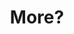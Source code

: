 ---
layout: page
title: More?
nav: true
nav_order: 8
dropdown: true
children:
    - title: Recommendations
      permalink: /recommendations/
    - title: divider
    - title: Date proposal
      permalink: /date-proposal/
  
---